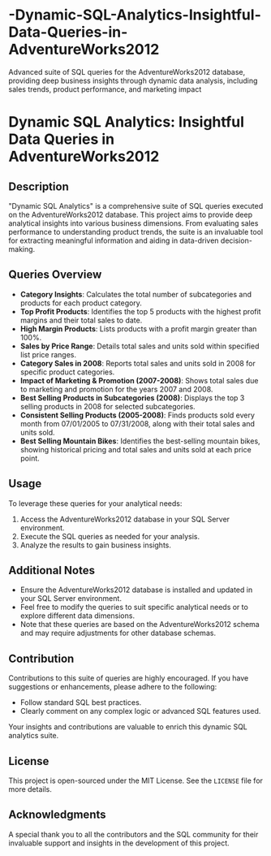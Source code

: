 # -Dynamic-SQL-Analytics-Insightful-Data-Queries-in-AdventureWorks2012
Advanced suite of SQL queries for the AdventureWorks2012 database, providing deep business insights through dynamic data analysis, including sales trends, product performance, and marketing impact
# Dynamic SQL Analytics: Insightful Data Queries in AdventureWorks2012

## Description
"Dynamic SQL Analytics" is a comprehensive suite of SQL queries executed on the AdventureWorks2012 database. This project aims to provide deep analytical insights into various business dimensions. From evaluating sales performance to understanding product trends, the suite is an invaluable tool for extracting meaningful information and aiding in data-driven decision-making.

## Queries Overview
- **Category Insights**: Calculates the total number of subcategories and products for each product category.
- **Top Profit Products**: Identifies the top 5 products with the highest profit margins and their total sales to date.
- **High Margin Products**: Lists products with a profit margin greater than 100%.
- **Sales by Price Range**: Details total sales and units sold within specified list price ranges.
- **Category Sales in 2008**: Reports total sales and units sold in 2008 for specific product categories.
- **Impact of Marketing & Promotion (2007-2008)**: Shows total sales due to marketing and promotion for the years 2007 and 2008.
- **Best Selling Products in Subcategories (2008)**: Displays the top 3 selling products in 2008 for selected subcategories.
- **Consistent Selling Products (2005-2008)**: Finds products sold every month from 07/01/2005 to 07/31/2008, along with their total sales and units sold.
- **Best Selling Mountain Bikes**: Identifies the best-selling mountain bikes, showing historical pricing and total sales and units sold at each price point.

## Usage
To leverage these queries for your analytical needs:
1. Access the AdventureWorks2012 database in your SQL Server environment.
2. Execute the SQL queries as needed for your analysis.
3. Analyze the results to gain business insights.

## Additional Notes
- Ensure the AdventureWorks2012 database is installed and updated in your SQL Server environment.
- Feel free to modify the queries to suit specific analytical needs or to explore different data dimensions.
- Note that these queries are based on the AdventureWorks2012 schema and may require adjustments for other database schemas.

## Contribution
Contributions to this suite of queries are highly encouraged. If you have suggestions or enhancements, please adhere to the following:
- Follow standard SQL best practices.
- Clearly comment on any complex logic or advanced SQL features used.

Your insights and contributions are valuable to enrich this dynamic SQL analytics suite.

## License
This project is open-sourced under the MIT License. See the `LICENSE` file for more details.

## Acknowledgments
A special thank you to all the contributors and the SQL community for their invaluable support and insights in the development of this project.
